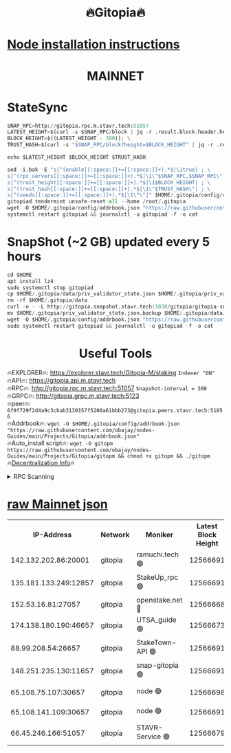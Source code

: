 <h1 align="center"> 🔥Gitopia🔥</h1>

[Node installation instructions](https://github.com/obajay/nodes-Guides/tree/main/Projects/Gitopia)
=

<h1 align="center"> MAINNET</h1>

# StateSync
```python
SNAP_RPC=http://gitopia.rpc.m.stavr.tech:51057
LATEST_HEIGHT=$(curl -s $SNAP_RPC/block | jq -r .result.block.header.height); \
BLOCK_HEIGHT=$((LATEST_HEIGHT - 300)); \
TRUST_HASH=$(curl -s "$SNAP_RPC/block?height=$BLOCK_HEIGHT" | jq -r .result.block_id.hash)

echo $LATEST_HEIGHT $BLOCK_HEIGHT $TRUST_HASH

sed -i.bak -E "s|^(enable[[:space:]]+=[[:space:]]+).*$|\1true| ; \
s|^(rpc_servers[[:space:]]+=[[:space:]]+).*$|\1\"$SNAP_RPC,$SNAP_RPC\"| ; \
s|^(trust_height[[:space:]]+=[[:space:]]+).*$|\1$BLOCK_HEIGHT| ; \
s|^(trust_hash[[:space:]]+=[[:space:]]+).*$|\1\"$TRUST_HASH\"| ; \
s|^(seeds[[:space:]]+=[[:space:]]+).*$|\1\"\"|" $HOME/.gitopia/config/config.toml
gitopiad tendermint unsafe-reset-all --home /root/.gitopia
wget -O $HOME/.gitopia/config/addrbook.json "https://raw.githubusercontent.com/obajay/nodes-Guides/main/Projects/Gitopia/addrbook.json"
systemctl restart gitopiad && journalctl -u gitopiad -f -o cat
```
# SnapShot (~2 GB) updated every 5 hours
```python
cd $HOME
apt install lz4
sudo systemctl stop gitopiad
cp $HOME/.gitopia/data/priv_validator_state.json $HOME/.gitopia/priv_validator_state.json.backup
rm -rf $HOME/.gitopia/data
curl -o - -L http://gitopia.snapshot.stavr.tech:1030/gitopia/gitopia-snap.tar.lz4 | lz4 -c -d - | tar -x -C $HOME/.gitopia --strip-components 2
mv $HOME/.gitopia/priv_validator_state.json.backup $HOME/.gitopia/data/priv_validator_state.json
wget -O $HOME/.gitopia/config/addrbook.json "https://raw.githubusercontent.com/obajay/nodes-Guides/main/Projects/Gitopia/addrbook.json"
sudo systemctl restart gitopiad && journalctl -u gitopiad -f -o cat
```
 <h1 align="center"> Useful Tools</h1>

🔥EXPLORER🔥:      https://explorer.stavr.tech/Gitopia-M/staking  `Indexer "ON"` \
🔥API🔥: 			 		 https://gitopia.api.m.stavr.tech \
🔥RPC🔥:           http://gitopia.rpc.m.stavr.tech:51057              `Snapshot-interval = 300` \
🔥GRPC🔥:          http://gitopia.grpc.m.stavr.tech:5123 \
🔥peer🔥:					 `6f9f729f2d4a9c3cbab3130157f5200a61bbb273@gitopia.peers.stavr.tech:51056` \
🔥Addrbook🔥:    ```wget -O $HOME/.gitopia/config/addrbook.json "https://raw.githubusercontent.com/obajay/nodes-Guides/main/Projects/Gitopia/addrbook.json"``` \
🔥Auto_install script🔥: ```wget -O gitopm https://raw.githubusercontent.com/obajay/nodes-Guides/main/Projects/Gitopia/gitopm && chmod +x gitopm && ./gitopm``` \
🔥[Decentralization Info](https://github.com/obajay/StateSync-snapshots/tree/main/Projects/Gitopia/Decentralization)🔥

<details>
<summary>RPC Scanning</summary>

<h2 align="center"> We scan nodes in real time every 4 hours. And we provide the final result of RPC endpoints.
We cannot influence the operation of these nodes in any way. </h2>


```python
If Voting Power is higher than 0 --> then the Node is a validator of the network and may be subject to attack and be a potential threat to the chain.
```
```python
We marked such validators with a red symbol
```

</details>

[raw Mainnet json](https://rpc-check.gitopm.stavr.tech/gitopm/rpc-gitopm-result.json)
=

<table><tr><th>IP-Address</th><th>Network</th><th>Moniker</th><th>Latest Block Height</th><th>Earliest Block Height</th><th>Catching Up</th><th>Tx Index</th><th>Voting Power</th><th>Scan Time</th></tr><tr><td>142.132.202.86:20001</td><td>gitopia</td><td>ramuchi.tech 🟢</td><td>12566691</td><td>6548337</td><td>False</td><td>on</td><td>0</td><td>2024-01-21T05:11:17.065310693UTC</td></tr><tr><td>135.181.133.249:12857</td><td>gitopia</td><td>StakeUp_rpc 🟢</td><td>12566691</td><td>8010001</td><td>False</td><td>on</td><td>0</td><td>2024-01-21T05:11:17.395262521UTC</td></tr><tr><td>152.53.16.81:27057</td><td>gitopia</td><td>openstake.net 🔴</td><td>12566668</td><td>10455001</td><td>False</td><td>off</td><td>25958</td><td>2024-01-21T05:10:39.719745896UTC</td></tr><tr><td>174.138.180.190:46657</td><td>gitopia</td><td>UTSA_guide 🟢</td><td>12566673</td><td>11194706</td><td>False</td><td>on</td><td>0</td><td>2024-01-21T05:10:48.630716966UTC</td></tr><tr><td>88.99.208.54:26657</td><td>gitopia</td><td>StakeTown-API 🟢</td><td>12566691</td><td>11362501</td><td>False</td><td>on</td><td>0</td><td>2024-01-21T05:11:16.554074383UTC</td></tr><tr><td>148.251.235.130:11657</td><td>gitopia</td><td>snap-gitopia 🟢</td><td>12566691</td><td>11730001</td><td>False</td><td>on</td><td>0</td><td>2024-01-21T05:11:16.795643565UTC</td></tr><tr><td>65.108.75.107:30657</td><td>gitopia</td><td>node 🟢</td><td>12566698</td><td>11907586</td><td>False</td><td>on</td><td>0</td><td>2024-01-21T05:11:28.085250524UTC</td></tr><tr><td>65.108.141.109:30657</td><td>gitopia</td><td>node 🟢</td><td>12566691</td><td>12299845</td><td>False</td><td>on</td><td>0</td><td>2024-01-21T05:11:16.293647214UTC</td></tr><tr><td>66.45.246.166:51057</td><td>gitopia</td><td>STAVR-Service 🟢</td><td>12566679</td><td>12557001</td><td>False</td><td>on</td><td>0</td><td>2024-01-21T05:10:57.402816275UTC</td></tr></table>
